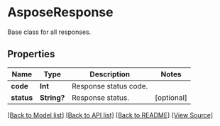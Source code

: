 ﻿# AsposeResponse
Base class for all responses.

## Properties
Name | Type | Description | Notes
------------ | ------------- | ------------- | -------------
**code** | **Int** | Response status code. | 
**status** | **String?** | Response status. | [optional]

[[Back to Model list]](../README.md#documentation-for-models) [[Back to API list]](../README.md#documentation-for-api-endpoints) [[Back to README]](../README.md) [[View Source]](../AsposePdfCloud/Models/AsposeResponse.swift)

